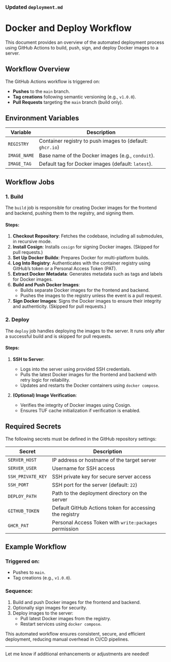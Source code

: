 ### Updated `deployment.md`

# Docker and Deploy Workflow

This document provides an overview of the automated deployment process using GitHub Actions to build, push, sign, and deploy Docker images to a server.

## Workflow Overview

The GitHub Actions workflow is triggered on:
- **Pushes** to the `main` branch.
- **Tag creations** following semantic versioning (e.g., `v1.0.0`).
- **Pull Requests** targeting the `main` branch (build only).

## Environment Variables

| Variable        | Description                                               |
|-----------------|-----------------------------------------------------------|
| `REGISTRY`      | Container registry to push images to (default: `ghcr.io`) |
| `IMAGE_NAME`    | Base name of the Docker images (e.g., `conduit`).          |
| `IMAGE_TAG`     | Default tag for Docker images (default: `latest`).         |

## Workflow Jobs

### 1. Build

The `build` job is responsible for creating Docker images for the frontend and backend, pushing them to the registry, and signing them.

#### Steps:
1. **Checkout Repository**: Fetches the codebase, including all submodules, in recursive mode.
2. **Install Cosign**: Installs `cosign` for signing Docker images. (Skipped for pull requests.)
3. **Set Up Docker Buildx**: Prepares Docker for multi-platform builds.
4. **Log Into Registry**: Authenticates with the container registry using GitHub’s token or a Personal Access Token (PAT).
5. **Extract Docker Metadata**: Generates metadata such as tags and labels for Docker images.
6. **Build and Push Docker Images**:
   - Builds separate Docker images for the frontend and backend.
   - Pushes the images to the registry unless the event is a pull request.
7. **Sign Docker Images**: Signs the Docker images to ensure their integrity and authenticity. (Skipped for pull requests.)

### 2. Deploy

The `deploy` job handles deploying the images to the server. It runs only after a successful build and is skipped for pull requests.

#### Steps:
1. **SSH to Server**:
   - Logs into the server using provided SSH credentials.
   - Pulls the latest Docker images for the frontend and backend with retry logic for reliability.
   - Updates and restarts the Docker containers using `docker compose`.

2. **(Optional) Image Verification**:
   - Verifies the integrity of Docker images using Cosign.
   - Ensures TUF cache initialization if verification is enabled.

## Required Secrets

The following secrets must be defined in the GitHub repository settings:

| Secret            | Description                                             |
|-------------------|---------------------------------------------------------|
| `SERVER_HOST`     | IP address or hostname of the target server             |
| `SERVER_USER`     | Username for SSH access                                 |
| `SSH_PRIVATE_KEY` | SSH private key for secure server access                |
| `SSH_PORT`        | SSH port for the server (default: `22`)                 |
| `DEPLOY_PATH`     | Path to the deployment directory on the server          |
| `GITHUB_TOKEN`    | Default GitHub Actions token for accessing the registry |
| `GHCR_PAT`        | Personal Access Token with `write:packages` permission  |

## Example Workflow

### Triggered on:
- Pushes to `main`.
- Tag creations (e.g., `v1.0.0`).

### Sequence:
1. Build and push Docker images for the frontend and backend.
2. Optionally sign images for security.
3. Deploy images to the server:
   - Pull latest Docker images from the registry.
   - Restart services using `docker compose`.

This automated workflow ensures consistent, secure, and efficient deployment, reducing manual overhead in CI/CD pipelines.

---

Let me know if additional enhancements or adjustments are needed!